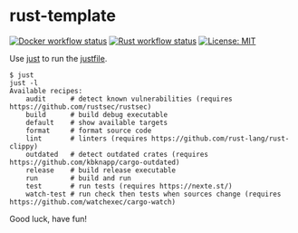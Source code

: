 # rust-template
[![Docker workflow status](https://github.com/miguno/rust-template/actions/workflows/docker-image.yml/badge.svg)](https://github.com/miguno/rust-template/actions/workflows/docker-image.yml)
[![Rust workflow status](https://github.com/miguno/rust-template/actions/workflows/rust.yml/badge.svg)](https://github.com/miguno/rust-template/actions/workflows/rust.yml)
[![License: MIT](https://img.shields.io/badge/License-MIT-blue.svg)](https://opensource.org/licenses/MIT)

Use [just](https://github.com/casey/just) to run the [justfile](justfile).

```
$ just
just -l
Available recipes:
    audit      # detect known vulnerabilities (requires https://github.com/rustsec/rustsec)
    build      # build debug executable
    default    # show available targets
    format     # format source code
    lint       # linters (requires https://github.com/rust-lang/rust-clippy)
    outdated   # detect outdated crates (requires https://github.com/kbknapp/cargo-outdated)
    release    # build release executable
    run        # build and run
    test       # run tests (requires https://nexte.st/)
    watch-test # run check then tests when sources change (requires https://github.com/watchexec/cargo-watch)
```

Good luck, have fun!
